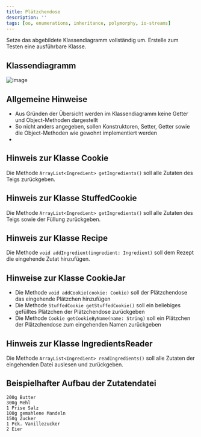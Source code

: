 ```yaml
---
title: Plätzchendose
description: ''
tags: [oo, enumerations, inheritance, polymorphy, io-streams]
---
```


Setze das abgebildete Klassendiagramm vollständig um. Erstelle zum Testen eine ausführbare Klasse.

## Klassendiagramm
![image](https://github.com/jappuccini/java-docs/assets/47243617/ff46487f-92ea-4e85-ad4f-0cc1eac6f915)

## Allgemeine Hinweise
- Aus Gründen der Übersicht werden im Klassendiagramm keine Getter und Object-Methoden dargestellt
- So nicht anders angegeben, sollen Konstruktoren, Setter, Getter sowie die Object-Methoden wie gewohnt implementiert werden
- 
## Hinweis zur Klasse Cookie
Die Methode `ArrayList<Ingredient> getIngredients()` soll alle Zutaten des Teigs zurückgeben.

## Hinweis zur Klasse StuffedCookie
Die Methode `ArrayList<Ingredient> getIngredients()` soll alle Zutaten des Teigs sowie der Füllung zurückgeben.

## Hinweis zur Klasse Recipe
Die Methode `void addIngredient(ingredient: Ingredient)` soll dem Rezept die eingehende Zutat hinzufügen.

## Hinweise zur Klasse CookieJar
- Die Methode `void addCookie(cookie: Cookie)` soll der Plätzchendose das eingehende Plätzchen hinzufügen
- Die Methode `StuffedCookie getStuffedCookie()` soll ein beliebiges gefülltes Plätzchen der Plätzchendose zurückgeben
- Die Methode `Cookie getCookieByName(name: String)` soll ein Plätzchen der Plätzchendose zum eingehenden Namen zurückgeben

## Hinweis zur Klasse IngredientsReader
Die Methode `ArrayList<Ingredient> readIngredients()` soll alle Zutaten der eingehenden Datei auslesen und zurückgeben.

## Beispielhafter Aufbau der Zutatendatei

```console
200g Butter
300g Mehl
1 Prise Salz
100g gemahlene Mandeln
150g Zucker
1 Pck. Vanillezucker
2 Eier
```
